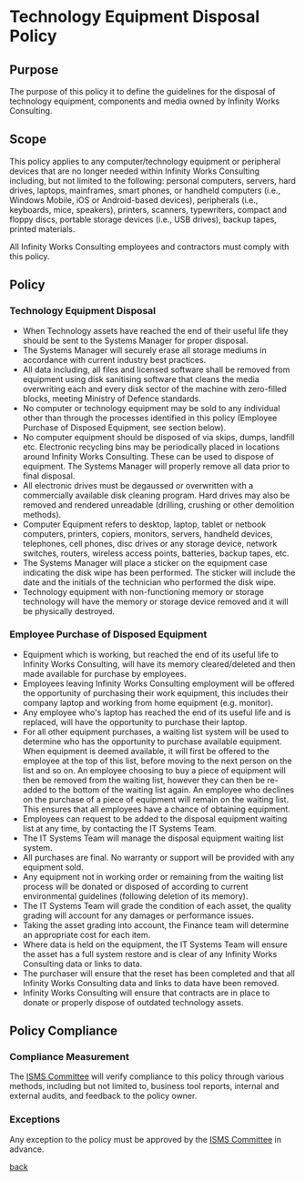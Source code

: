# Technology Equipment Disposal Policy

## Purpose

The purpose of this policy it to define the guidelines for the disposal of technology equipment, components and media owned by Infinity Works Consulting.

## Scope

This policy applies to any computer/technology equipment or peripheral devices that are no longer needed within Infinity Works Consulting including, but not limited to the following:  personal computers, servers, hard drives, laptops, mainframes, smart phones, or handheld computers (i.e., Windows Mobile, iOS or Android-based devices), peripherals (i.e., keyboards, mice, speakers), printers, scanners, typewriters, compact and floppy discs, portable storage devices (i.e., USB drives), backup tapes, printed materials.

All Infinity Works Consulting employees and contractors must comply with this policy.

## Policy

### Technology Equipment Disposal

- When Technology assets have reached the end of their useful life they should be sent to the Systems Manager for proper disposal.
- The Systems Manager will securely erase all storage mediums in accordance with current industry best practices.
- All data including, all files and licensed software shall be removed from equipment using disk sanitising software that cleans the media overwriting each and every disk sector of the machine with zero-filled blocks, meeting Ministry of Defence standards.
- No computer or technology equipment may be sold to any individual other than through the processes identified in this policy (Employee Purchase of Disposed Equipment, see section below).
- No computer equipment should be disposed of via skips, dumps, landfill etc.  Electronic recycling bins may be periodically placed in locations around Infinity Works Consulting.  These can be used to dispose of equipment.  The Systems Manager will properly remove all data prior to final disposal.
- All electronic drives must be degaussed or overwritten with a commercially available disk cleaning program. Hard drives may also be removed and rendered unreadable (drilling, crushing or other demolition methods).
- Computer Equipment refers to desktop, laptop, tablet or netbook computers, printers, copiers, monitors, servers, handheld devices, telephones, cell phones, disc drives or any storage device, network switches, routers, wireless access points, batteries, backup tapes, etc.
- The Systems Manager will place a sticker on the equipment case indicating the disk wipe has been performed. The sticker will include the date and the initials of the technician who performed the disk wipe.
- Technology equipment with non-functioning memory or storage technology will have the memory or storage device removed and it will be physically destroyed.

### Employee Purchase of Disposed Equipment

- Equipment which is working, but reached the end of its useful life to Infinity Works Consulting, will have its memory cleared/deleted and then made available for purchase by employees.
- Employees leaving Infinity Works Consulting employment will be offered the opportunity of purchasing their work equipment, this includes their company laptop and working from home equipment (e.g. monitor).
- Any employee who's laptop has reached the end of its useful life and is replaced, will have the opportunity to purchase their laptop.
- For all other equipment purchases, a waiting list system will be used to determine who has the opportunity to purchase available equipment. When equipment is deemed available, it will first be offered to the employee at the top of this list, before moving to the next person on the list and so on. An employee choosing to buy a piece of equipment will then be removed from the waiting list, however they can then be re-added to the bottom of the waiting list again. An employee who declines on the purchase of a piece of equipment will remain on the waiting list. This ensures that all employees have a chance of obtaining equipment.
- Employees can request to be added to the disposal equipment waiting list at any time, by contacting the IT Systems Team.
- The IT Systems Team will manage the disposal equipment waiting list system.
- All purchases are final.  No warranty or support will be provided with any equipment sold.  
- Any equipment not in working order or remaining from the waiting list process will be donated or disposed of according to current environmental guidelines (following deletion of its memory).
- The IT Systems Team will grade the condition of each asset, the quality grading will account for any damages or performance issues.
- Taking the asset grading into account, the Finance team will determine an appropriate cost for each item.
- Where data is held on the equipment, the IT Systems Team will ensure the asset has a full system restore and is clear of any Infinity Works Consulting data or links to data.
- The purchaser will ensure that the reset has been completed and that all Infinity Works Consulting data and links to data have been removed.
- Infinity Works Consulting will ensure that contracts are in place to donate or properly dispose of outdated technology assets.

## Policy Compliance

### Compliance Measurement

The [ISMS Committee](../README.md#the-isms-committee) will verify compliance to this policy through various methods, including but not limited to, business tool reports, internal and external audits, and feedback to the policy owner.

### Exceptions

Any exception to the policy must be approved by the [ISMS Committee](../README.md#the-isms-committee) in advance.

[back](../README.md#a-z-policies)
